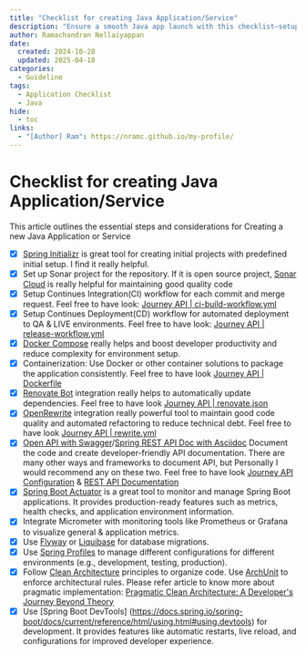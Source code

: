 ```yaml
---
title: "Checklist for creating Java Application/Service"
description: "Ensure a smooth Java app launch with this checklist—setup, coding, testing, and deployment essentials!"
author: Ramachandran Nellaiyappan
date:
  created: 2024-10-28
  updated: 2025-04-18
categories:
  - Guideline
tags:
  - Application Checklist
  - Java
hide:
  - toc
links:
  - "[Author] Ram": https://nramc.github.io/my-profile/
---
```


# Checklist for creating Java Application/Service

This article outlines the essential steps and considerations for Creating a new Java Application or Service

- [x] [Spring Initializr](https://start.spring.io/) is great tool for creating initial projects with predefined initial
  setup. I find it really helpful.
- [x] Set up Sonar project for the repository. If it is open source
  project, [Sonar Cloud](https://www.sonarsource.com/products/sonarcloud/) is really helpful for maintaining good
  quality code
- [x] Setup Continues Integration(CI) workflow for each commit and merge request. Feel free to have
  look: [Journey API | ci-build-workflow.yml](https://github.com/nramc/journey-api/blob/main/.github/workflows/ci-build-workflow.yml)
- [x] Setup Continues Deployment(CD) workflow for automated deployment to QA & LIVE environments. Feel free to have
  look: [Journey API | release-workflow.yml](https://github.com/nramc/journey-api/blob/main/.github/workflows/release-workflow.yml)
- [x] [Docker Compose](https://docs.spring.io/spring-boot/how-to/docker-compose.html) really helps and boost developer
  productivity and reduce complexity for environment setup.
- [x] Containerization: Use Docker or other container solutions to package the application consistently. Feel free to
  have look [Journey API | Dockerfile](https://github.com/nramc/journey-api/blob/main/Dockerfile)
- [x] [Renovate Bot](https://docs.renovatebot.com/) integration really helps to automatically update dependencies. Feel
  free to have look [Journey API | renovate.json](https://github.com/nramc/journey-api/blob/main/renovate.json)
- [x] [OpenRewrite](https://docs.openrewrite.org/) integration really powerful tool to maintain good code quality and
  automated refactoring to reduce technical debt. Feel free to have
  look [Journey API | rewrite.yml](https://github.com/nramc/journey-api/blob/main/rewrite.yml)
- [x] [Open API with Swagger](https://swagger.io/docs/)/[Spring REST API Doc with Asciidoc](https://docs.spring.io/spring-restdocs/docs/current/reference/htmlsingle/)
  Document the code and create developer-friendly API documentation. There are many other ways and frameworks to
  document API, but Personally I would recommend any on these two. Feel free to have
  look [Journey API Configuration](https://github.com/nramc/journey-api/blob/main/src/main/resources/application.yml) & [REST API Documentation](https://github.com/nramc/journey-api/tree/main?tab=readme-ov-file)
- [x] [Spring Boot Actuator](https://docs.spring.io/spring-boot/reference/actuator/index.html) is a great
  tool to monitor and manage Spring Boot applications. It provides production-ready features such as metrics,
  health checks, and application environment information.
- [x] Integrate Micrometer with monitoring tools like Prometheus or Grafana to visualize general & application metrics.
- [x] Use [Flyway](https://flywaydb.org) or [Liquibase](https://www.liquibase.com/) for database migrations.
- [x] 
  Use [Spring Profiles](https://docs.spring.io/spring-framework/docs/current/reference/html/core.html#beans-profile-registries)
  to manage different configurations for different environments (e.g., development, testing, production).
- [x] Follow [Clean Architecture](https://blog.cleancoder.com/uncle-bob/2012/08/13/the-clean-architecture.html)
  principles to organize code. Use [ArchUnit](https://www.archunit.org/) to enforce architectural rules. Please refer
  article to know more about pragmatic
  implementation: [Pragmatic Clean Architecture: A Developer's Journey Beyond Theory](https://nramc.github.io/my-notes/blog/clean-architecture-developer-journey.html)
- [x] 
  Use [Spring Boot DevTools] (https://docs.spring.io/spring-boot/docs/current/reference/html/using.html#using.devtools)
  for
  development. It provides features like automatic restarts, live reload, and configurations for improved developer
  experience.
